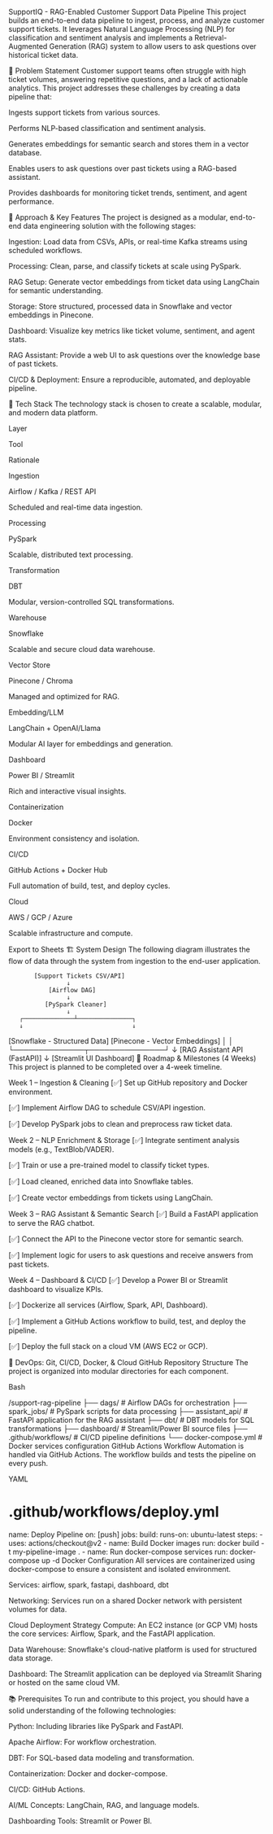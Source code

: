SupportIQ - RAG-Enabled Customer Support Data Pipeline
This project builds an end-to-end data pipeline to ingest, process, and analyze customer support tickets. It leverages Natural Language Processing (NLP) for classification and sentiment analysis and implements a Retrieval-Augmented Generation (RAG) system to allow users to ask questions over historical ticket data.

🧩 Problem Statement
Customer support teams often struggle with high ticket volumes, answering repetitive questions, and a lack of actionable analytics. This project addresses these challenges by creating a data pipeline that:

Ingests support tickets from various sources.

Performs NLP-based classification and sentiment analysis.

Generates embeddings for semantic search and stores them in a vector database.

Enables users to ask questions over past tickets using a RAG-based assistant.

Provides dashboards for monitoring ticket trends, sentiment, and agent performance.

🧠 Approach & Key Features
The project is designed as a modular, end-to-end data engineering solution with the following stages:

Ingestion: Load data from CSVs, APIs, or real-time Kafka streams using scheduled workflows.

Processing: Clean, parse, and classify tickets at scale using PySpark.

RAG Setup: Generate vector embeddings from ticket data using LangChain for semantic understanding.

Storage: Store structured, processed data in Snowflake and vector embeddings in Pinecone.

Dashboard: Visualize key metrics like ticket volume, sentiment, and agent stats.

RAG Assistant: Provide a web UI to ask questions over the knowledge base of past tickets.

CI/CD & Deployment: Ensure a reproducible, automated, and deployable pipeline.

🔧 Tech Stack
The technology stack is chosen to create a scalable, modular, and modern data platform.

Layer

Tool

Rationale

Ingestion

Airflow / Kafka / REST API

Scheduled and real-time data ingestion.

Processing

PySpark

Scalable, distributed text processing.

Transformation

DBT

Modular, version-controlled SQL transformations.

Warehouse

Snowflake

Scalable and secure cloud data warehouse.

Vector Store

Pinecone / Chroma

Managed and optimized for RAG.

Embedding/LLM

LangChain + OpenAI/Llama

Modular AI layer for embeddings and generation.

Dashboard

Power BI / Streamlit

Rich and interactive visual insights.

Containerization

Docker

Environment consistency and isolation.

CI/CD

GitHub Actions + Docker Hub

Full automation of build, test, and deploy cycles.

Cloud

AWS / GCP / Azure

Scalable infrastructure and compute.


Export to Sheets
🏗️ System Design
The following diagram illustrates the flow of data through the system from ingestion to the end-user application.

           [Support Tickets CSV/API]
                    ↓
               [Airflow DAG]
                    ↓
              [PySpark Cleaner]
                    ↓
       ┌──────────────┴───────────────┐
       ↓                              ↓
[Snowflake - Structured Data]   [Pinecone - Vector Embeddings]
       │                              │
       └──────────────┬───────────────┘
                      ↓
        [RAG Assistant API (FastAPI)]
                      ↓
           [Streamlit UI Dashboard]
📍 Roadmap & Milestones (4 Weeks)
This project is planned to be completed over a 4-week timeline.

Week 1 – Ingestion & Cleaning
[✅] Set up GitHub repository and Docker environment.

[✅] Implement Airflow DAG to schedule CSV/API ingestion.

[✅] Develop PySpark jobs to clean and preprocess raw ticket data.

Week 2 – NLP Enrichment & Storage
[✅] Integrate sentiment analysis models (e.g., TextBlob/VADER).

[✅] Train or use a pre-trained model to classify ticket types.

[✅] Load cleaned, enriched data into Snowflake tables.

[✅] Create vector embeddings from tickets using LangChain.

Week 3 – RAG Assistant & Semantic Search
[✅] Build a FastAPI application to serve the RAG chatbot.

[✅] Connect the API to the Pinecone vector store for semantic search.

[✅] Implement logic for users to ask questions and receive answers from past tickets.

Week 4 – Dashboard & CI/CD
[✅] Develop a Power BI or Streamlit dashboard to visualize KPIs.

[✅] Dockerize all services (Airflow, Spark, API, Dashboard).

[✅] Implement a GitHub Actions workflow to build, test, and deploy the pipeline.

[✅] Deploy the full stack on a cloud VM (AWS EC2 or GCP).

🧪 DevOps: Git, CI/CD, Docker, & Cloud
GitHub Repository Structure
The project is organized into modular directories for each component.

Bash

/support-rag-pipeline
├── dags/                # Airflow DAGs for orchestration
├── spark_jobs/          # PySpark scripts for data processing
├── assistant_api/       # FastAPI application for the RAG assistant
├── dbt/                 # DBT models for SQL transformations
├── dashboard/           # Streamlit/Power BI source files
├── .github/workflows/   # CI/CD pipeline definitions
└── docker-compose.yml   # Docker services configuration
GitHub Actions Workflow
Automation is handled via GitHub Actions. The workflow builds and tests the pipeline on every push.

YAML

# .github/workflows/deploy.yml
name: Deploy Pipeline
on: [push]
jobs:
  build:
    runs-on: ubuntu-latest
    steps:
      - uses: actions/checkout@v2
      - name: Build Docker images
        run: docker build -t my-pipeline-image .
      - name: Run docker-compose services
        run: docker-compose up -d
Docker Configuration
All services are containerized using docker-compose to ensure a consistent and isolated environment.

Services: airflow, spark, fastapi, dashboard, dbt

Networking: Services run on a shared Docker network with persistent volumes for data.

Cloud Deployment Strategy
Compute: An EC2 instance (or GCP VM) hosts the core services: Airflow, Spark, and the FastAPI application.

Data Warehouse: Snowflake's cloud-native platform is used for structured data storage.

Dashboard: The Streamlit application can be deployed via Streamlit Sharing or hosted on the same cloud VM.

📚 Prerequisites
To run and contribute to this project, you should have a solid understanding of the following technologies:

Python: Including libraries like PySpark and FastAPI.

Apache Airflow: For workflow orchestration.

DBT: For SQL-based data modeling and transformation.

Containerization: Docker and docker-compose.

CI/CD: GitHub Actions.

AI/ML Concepts: LangChain, RAG, and language models.

Dashboarding Tools: Streamlit or Power BI.